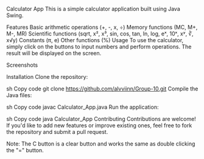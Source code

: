 Calculator App
This is a simple calculator application built using Java Swing.

Features
Basic arithmetic operations (+, -, x, ÷)
Memory functions (MC, M+, M-, MR)
Scientific functions (sqrt, x², x³, sin, cos, tan, ln, log, eˣ, 10ˣ, xʸ, ∛, x√y)
Constants (π, e)
Other functions (%)
Usage
To use the calculator, simply click on the buttons to input numbers and perform operations. The result will be displayed on the screen.

Screenshots

Installation
Clone the repository:

sh
Copy code
git clone https://github.com/alvviinn/Group-10.git
Compile the Java files:

sh
Copy code
javac Calculator_App.java
Run the application:

sh
Copy code
java Calculator_App
Contributing
Contributions are welcome! If you'd like to add new features or improve existing ones, feel free to fork the repository and submit a pull request.

Note: The C button is a clear button and works the same as double clicking the "=" button.

